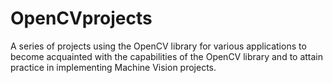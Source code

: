 # OpenCVprojects
A series of projects using the OpenCV library for various applications to become acquainted with the capabilities of the OpenCV library and to attain practice in implementing Machine Vision projects.
